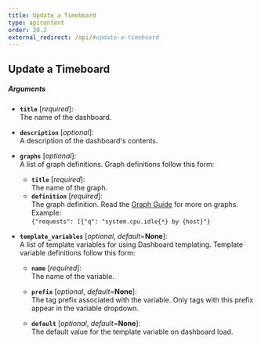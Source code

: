 ```yaml
---
title: Update a Timeboard
type: apicontent
order: 20.2
external_redirect: /api/#update-a-timeboard
---
```


## Update a Timeboard

##### Arguments

* **`title`** [*required*]:  
    The name of the dashboard.
* **`description`** [*optional*]:  
    A description of the dashboard's contents.
* **`graphs`** [*optional*]:  
    A list of graph definitions. Graph definitions follow this form:
    * **`title`** [*required*]:  
        The name of the graph.
    * **`definition`** [*required*]:  
    The graph definition. Read the [Graph Guide](/graphing/) for more on graphs. Example:  
    `{"requests": [{"q": "system.cpu.idle{*} by {host}"}`

* **`template_variables`** [*optional*, *default*=**None**]:  
    A list of template variables for using Dashboard templating. Template variable definitions follow this form:
    * **`name`** [*required*]:  
     The name of the variable.

    * **`prefix`** [*optional*, *default*=**None**]:  
    The tag prefix associated with the variable. Only tags with this prefix appear in the variable dropdown.

    * **`default`** [*optional*, *default*=**None**]:  
    The default value for the template variable on dashboard load.